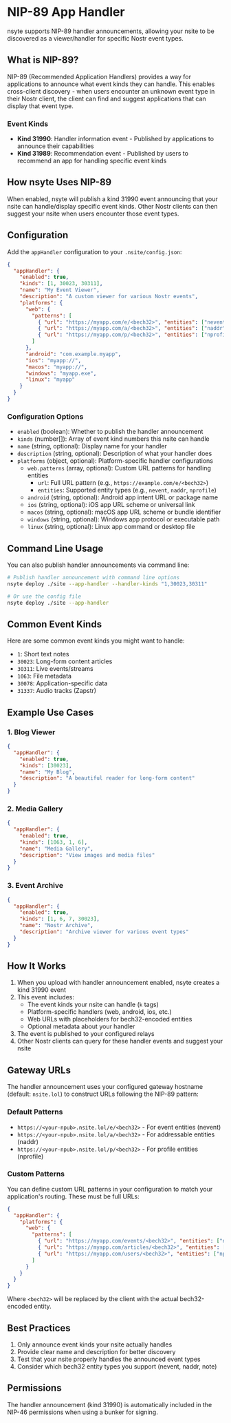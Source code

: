 # NIP-89 App Handler

nsyte supports NIP-89 handler announcements, allowing your nsite to be discovered as a viewer/handler for specific Nostr event types.

## What is NIP-89?

NIP-89 (Recommended Application Handlers) provides a way for applications to announce what event kinds they can handle. This enables cross-client discovery - when users encounter an unknown event type in their Nostr client, the client can find and suggest applications that can display that event type.

### Event Kinds

- **Kind 31990**: Handler information event - Published by applications to announce their capabilities
- **Kind 31989**: Recommendation event - Published by users to recommend an app for handling specific event kinds

## How nsyte Uses NIP-89

When enabled, nsyte will publish a kind 31990 event announcing that your nsite can handle/display specific event kinds. Other Nostr clients can then suggest your nsite when users encounter those event types.

## Configuration

Add the `appHandler` configuration to your `.nsite/config.json`:

```json
{
  "appHandler": {
    "enabled": true,
    "kinds": [1, 30023, 30311],
    "name": "My Event Viewer",
    "description": "A custom viewer for various Nostr events",
    "platforms": {
      "web": {
        "patterns": [
          { "url": "https://myapp.com/e/<bech32>", "entities": ["nevent", "note"] },
          { "url": "https://myapp.com/a/<bech32>", "entities": ["naddr"] },
          { "url": "https://myapp.com/p/<bech32>", "entities": ["nprofile", "npub"] }
        ]
      },
      "android": "com.example.myapp",
      "ios": "myapp://",
      "macos": "myapp://",
      "windows": "myapp.exe",
      "linux": "myapp"
    }
  }
}
```

### Configuration Options

- `enabled` (boolean): Whether to publish the handler announcement
- `kinds` (number[]): Array of event kind numbers this nsite can handle
- `name` (string, optional): Display name for your handler
- `description` (string, optional): Description of what your handler does
- `platforms` (object, optional): Platform-specific handler configurations
  - `web.patterns` (array, optional): Custom URL patterns for handling entities
    - `url`: Full URL pattern (e.g., `https://example.com/e/<bech32>`)
    - `entities`: Supported entity types (e.g., `nevent`, `naddr`, `nprofile`)
  - `android` (string, optional): Android app intent URL or package name
  - `ios` (string, optional): iOS app URL scheme or universal link
  - `macos` (string, optional): macOS app URL scheme or bundle identifier
  - `windows` (string, optional): Windows app protocol or executable path
  - `linux` (string, optional): Linux app command or desktop file

## Command Line Usage

You can also publish handler announcements via command line:

```bash
# Publish handler announcement with command line options
nsyte deploy ./site --app-handler --handler-kinds "1,30023,30311"

# Or use the config file
nsyte deploy ./site --app-handler
```

## Common Event Kinds

Here are some common event kinds you might want to handle:

- `1`: Short text notes
- `30023`: Long-form content articles
- `30311`: Live events/streams
- `1063`: File metadata
- `30078`: Application-specific data
- `31337`: Audio tracks (Zapstr)

## Example Use Cases

### 1. Blog Viewer
```json
{
  "appHandler": {
    "enabled": true,
    "kinds": [30023],
    "name": "My Blog",
    "description": "A beautiful reader for long-form content"
  }
}
```

### 2. Media Gallery
```json
{
  "appHandler": {
    "enabled": true,
    "kinds": [1063, 1, 6],
    "name": "Media Gallery",
    "description": "View images and media files"
  }
}
```

### 3. Event Archive
```json
{
  "appHandler": {
    "enabled": true,
    "kinds": [1, 6, 7, 30023],
    "name": "Nostr Archive",
    "description": "Archive viewer for various event types"
  }
}
```

## How It Works

1. When you upload with handler announcement enabled, nsyte creates a kind 31990 event
2. This event includes:
   - The event kinds your nsite can handle (`k` tags)
   - Platform-specific handlers (web, android, ios, etc.)
   - Web URLs with placeholders for bech32-encoded entities
   - Optional metadata about your handler
3. The event is published to your configured relays
4. Other Nostr clients can query for these handler events and suggest your nsite

## Gateway URLs

The handler announcement uses your configured gateway hostname (default: `nsite.lol`) to construct URLs following the NIP-89 pattern:

### Default Patterns
- `https://<your-npub>.nsite.lol/e/<bech32>` - For event entities (nevent)
- `https://<your-npub>.nsite.lol/a/<bech32>` - For addressable entities (naddr)
- `https://<your-npub>.nsite.lol/p/<bech32>` - For profile entities (nprofile)

### Custom Patterns
You can define custom URL patterns in your configuration to match your application's routing. These must be full URLs:

```json
{
  "appHandler": {
    "platforms": {
      "web": {
        "patterns": [
          { "url": "https://myapp.com/events/<bech32>", "entities": ["nevent"] },
          { "url": "https://myapp.com/articles/<bech32>", "entities": ["naddr"] },
          { "url": "https://myapp.com/users/<bech32>", "entities": ["nprofile", "npub"] }
        ]
      }
    }
  }
}
```

Where `<bech32>` will be replaced by the client with the actual bech32-encoded entity.

## Best Practices

1. Only announce event kinds your nsite actually handles
2. Provide clear name and description for better discovery
3. Test that your nsite properly handles the announced event types
4. Consider which bech32 entity types you support (nevent, naddr, note)

## Permissions

The handler announcement (kind 31990) is automatically included in the NIP-46 permissions when using a bunker for signing.